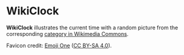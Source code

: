 # WikiClock
**WikiClock** illustrates the current time with a random picture from the corresponding [category in Wikimedia Commons](https://commons.wikimedia.org/wiki/Category:Clocks_by_time).

Favicon credit: [Emoji One](https://github.com/Ranks/emojione) ([CC BY-SA 4.0](http://creativecommons.org/licenses/by-sa/4.0/)).
